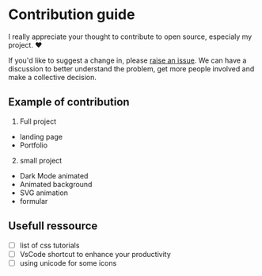# Contribution guide

I really appreciate your thought to contribute to open source, especialy my project. :heart:

If you'd like to suggest a change in, please [raise an issue](https://github.com/firstcontributions/Daily-UI/issues/new). We can have a discussion to better understand the problem, get more people involved and make a collective decision.

## Example of contribution

1. Full project

- landing page
- Portfolio

2. small project

- Dark Mode animated
- Animated background
- SVG animation
- formular

## Usefull ressource

- [ ] list of css tutorials
- [ ] VsCode shortcut to enhance your productivity
- [ ] using unicode for some icons

